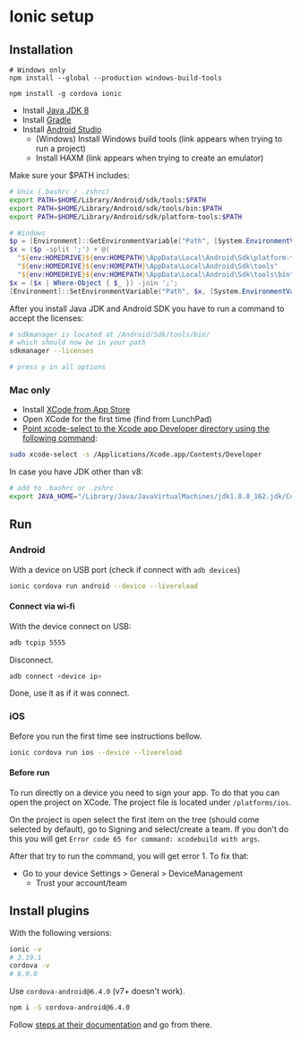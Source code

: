 # Ionic setup

## Installation

```
# Windows only
npm install --global --production windows-build-tools

npm install -g cordova ionic
```

- Install [Java JDK 8](http://www.oracle.com/technetwork/java/javase/downloads/jdk8-downloads-2133151.html)
- Install [Gradle](https://gradle.org/install/)
- Install [Android Studio](https://developer.android.com/studio/index.html)
  - (Windows) Install Windows build tools (link appears when trying to run a project)
  - Install HAXM (link appears when trying to create an emulator)

Make sure your $PATH includes:

```bash
# Unix (.bashrc / .zshrc)
export PATH=$HOME/Library/Android/sdk/tools:$PATH
export PATH=$HOME/Library/Android/sdk/tools/bin:$PATH
export PATH=$HOME/Library/Android/sdk/platform-tools:$PATH
```

```powershell
# Windows
$p = [Environment]::GetEnvironmentVariable("Path", [System.EnvironmentVariableTarget]::User);
$x = ($p -split ';') + @(
  "${env:HOMEDRIVE}${env:HOMEPATH}\AppData\Local\Android\Sdk\platform-tools"
  "${env:HOMEDRIVE}${env:HOMEPATH}\AppData\Local\Android\Sdk\tools"
  "${env:HOMEDRIVE}${env:HOMEPATH}\AppData\Local\Android\Sdk\tools\bin");
$x = ($x | Where-Object { $_ }) -join ';';
[Environment]::SetEnvironmentVariable("Path", $x, [System.EnvironmentVariableTarget]::User)
```

After you install Java JDK and Android SDK you have to run a command to accept the licenses:

```bash
# sdkmanager is located at /Android/Sdk/tools/bin/
# which should now be in your path
sdkmanager --licenses

# press y in all options
```

### Mac only

- Install [XCode from App Store](https://itunes.apple.com/us/app/xcode/id497799835?mt=12)
- Open XCode for the first time (find from LunchPad)
- [Point xcode-select to the Xcode app Developer directory using the following command](https://stackoverflow.com/a/17980786/340760):

```bash
sudo xcode-select -s /Applications/Xcode.app/Contents/Developer
```

In case you have JDK other than v8:

```bash
# add to .bashrc or .zshrc
export JAVA_HOME="/Library/Java/JavaVirtualMachines/jdk1.8.0_162.jdk/Contents/Home/"
```

## Run

### Android

With a device on USB port (check if connect with `adb devices`)

```bash
ionic cordova run android --device --livereload
```

#### Connect via wi-fi

With the device connect on USB:

```bash
adb tcpip 5555
```

Disconnect.

```bash
adb connect <device ip>
```

Done, use it as if it was connect.

### iOS

Before you run the first time see instructions bellow.

```bash
ionic cordova run ios --device --livereload
```

#### Before run

To run directly on a device you need to sign your app. To do that you can open the project on XCode. The project file is located under `/platforms/ios`.

On the project is open select the first item on the tree (should come selected by default), go to Signing and select/create a team. If you don't do this you will get `Error code 65 for command: xcodebuild with args`.

After that try to run the command, you will get error 1. To fix that:

- Go to your device Settings > General > DeviceManagement
  - Trust your account/team

## Install plugins

With the following versions:

```bash
ionic -v
# 3.19.1
cordova -v
# 8.0.0
```

Use `cordova-android@6.4.0` (v7+ doesn't work).

```bash
npm i -S cordova-android@6.4.0
```

Follow [steps at their documentation](https://ionicframework.com/docs/native/image-picker/) and go from there.
